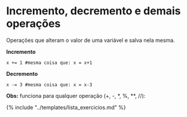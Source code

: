 # Incremento, decremento e demais operações

Operações que alteram o valor de uma variável e salva nela mesma. 

**Incremento**
```
x += 1 #mesma coisa que: x = x+1
```

**Decremento**
```
x -= 3 #mesma coisa que: x = x-3
```

**Obs:** funciona para qualquer operação (+, -, *, %, **, //):


{% include "../templates/lista_exercicios.md" %}